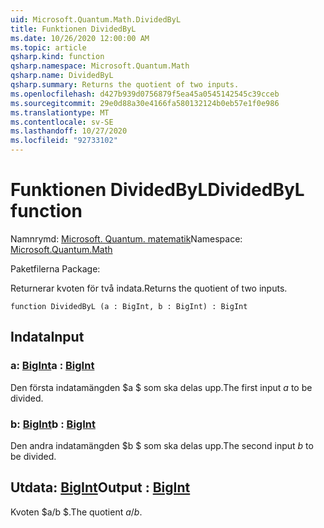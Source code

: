 ```yaml
---
uid: Microsoft.Quantum.Math.DividedByL
title: Funktionen DividedByL
ms.date: 10/26/2020 12:00:00 AM
ms.topic: article
qsharp.kind: function
qsharp.namespace: Microsoft.Quantum.Math
qsharp.name: DividedByL
qsharp.summary: Returns the quotient of two inputs.
ms.openlocfilehash: d427b939d0756879f5ea45a0545142545c39cceb
ms.sourcegitcommit: 29e0d88a30e4166fa580132124b0eb57e1f0e986
ms.translationtype: MT
ms.contentlocale: sv-SE
ms.lasthandoff: 10/27/2020
ms.locfileid: "92733102"
---
```

# <a name="dividedbyl-function"></a><span data-ttu-id="58cfc-102">Funktionen DividedByL</span><span class="sxs-lookup"><span data-stu-id="58cfc-102">DividedByL function</span></span>

<span data-ttu-id="58cfc-103">Namnrymd: [Microsoft. Quantum. matematik](xref:Microsoft.Quantum.Math)</span><span class="sxs-lookup"><span data-stu-id="58cfc-103">Namespace: [Microsoft.Quantum.Math](xref:Microsoft.Quantum.Math)</span></span>

<span data-ttu-id="58cfc-104">Paketfilerna [](https://nuget.org/packages/)</span><span class="sxs-lookup"><span data-stu-id="58cfc-104">Package: [](https://nuget.org/packages/)</span></span>


<span data-ttu-id="58cfc-105">Returnerar kvoten för två indata.</span><span class="sxs-lookup"><span data-stu-id="58cfc-105">Returns the quotient of two inputs.</span></span>

```qsharp
function DividedByL (a : BigInt, b : BigInt) : BigInt
```


## <a name="input"></a><span data-ttu-id="58cfc-106">Indata</span><span class="sxs-lookup"><span data-stu-id="58cfc-106">Input</span></span>

### <a name="a--bigint"></a><span data-ttu-id="58cfc-107">a: [BigInt](xref:microsoft.quantum.lang-ref.bigint)</span><span class="sxs-lookup"><span data-stu-id="58cfc-107">a : [BigInt](xref:microsoft.quantum.lang-ref.bigint)</span></span>

<span data-ttu-id="58cfc-108">Den första indatamängden $a $ som ska delas upp.</span><span class="sxs-lookup"><span data-stu-id="58cfc-108">The first input $a$ to be divided.</span></span>


### <a name="b--bigint"></a><span data-ttu-id="58cfc-109">b: [BigInt](xref:microsoft.quantum.lang-ref.bigint)</span><span class="sxs-lookup"><span data-stu-id="58cfc-109">b : [BigInt](xref:microsoft.quantum.lang-ref.bigint)</span></span>

<span data-ttu-id="58cfc-110">Den andra indatamängden $b $ som ska delas upp.</span><span class="sxs-lookup"><span data-stu-id="58cfc-110">The second input $b$ to be divided.</span></span>



## <a name="output--bigint"></a><span data-ttu-id="58cfc-111">Utdata: [BigInt](xref:microsoft.quantum.lang-ref.bigint)</span><span class="sxs-lookup"><span data-stu-id="58cfc-111">Output : [BigInt](xref:microsoft.quantum.lang-ref.bigint)</span></span>

<span data-ttu-id="58cfc-112">Kvoten $a/b $.</span><span class="sxs-lookup"><span data-stu-id="58cfc-112">The quotient $a / b$.</span></span>